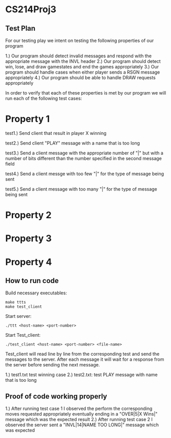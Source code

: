 # CS214Proj3

## Test Plan
  
  For our testing play we intent on testing the following properties of our program
  
  1.) Our program should detect invalid messages and respond with the appropriate message with the INVL header
  2.) Our program should detect win, lose, and draw gamestates and end the games appropriately
  3.) Our program should handle cases when either player sends a RSGN message appropriately
  4.) Our program should be able to handle DRAW requests appropriately

  In order to verify that each of these properties is met by our program we will run each of the following test cases: 
  
  # Property 1
  
  test1.) Send client that result in player X winning 
  
  test2.) Send client "PLAY" message with a name that is too long 
  
  test3.) Send a client message with the appropriate number of "|" but with a number of bits different than the number specified in the second message field
  
  test4.) Send a client messge with too few "|" for the type of message being sent
  
  test5.) Send a client message with too many "|" for the type of message being sent
  
  # Property 2
  
  
  # Property 3 
  
  # Property 4
  
  
  
## How to run code

  Build necessary executables:
  ```
  make ttts
  make test_client
  ```

  Start server:
  ```
  ./ttt <host-name> <port-number>
  ```

  Start Test_client: 
  ```
  ./test_client <host-name> <port-number> <file-name>
  ```

  Test_client will read line by line from the corresponding test <file-name> and send the messages to the server. After each message it will wait for a response from the server before sending the next message.

  1.) test1.txt test winning case
  2.) test2.txt: test PLAY message with name that is too long

## Proof of code working properly
  1.) After running test case 1 I observed the perform the corresponding moves requested appropriately eventually ending in a "OVER|5|X Wins|" message which was the expected result
  2.) After running test case 2 I observed the server sent a "INVL|14|NAME TOO LONG|" message which was expected

